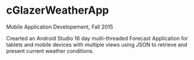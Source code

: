 # cGlazerWeatherApp
Mobile Application Developement, Fall 2015

Crearted an Android Studio 16 day multi-threaded Forecast Application for tablets and mobile devices with multiple views using JSON to retrieve and present current weather conditions.
